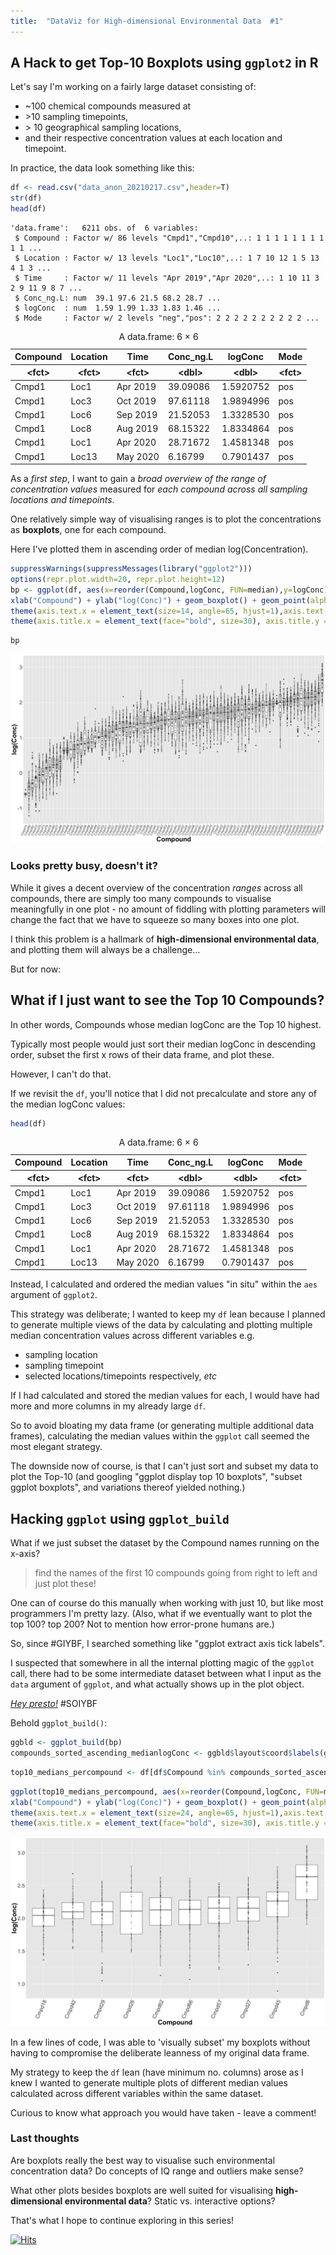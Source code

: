 ```yaml
---
title:  "DataViz for High-dimensional Environmental Data  #1"
---
```

## A Hack to get Top-10 Boxplots using `ggplot2` in R

Let's say I'm working on a fairly large dataset consisting of:

 * ~100 chemical compounds measured at
 * \>10 sampling timepoints,
 * \> 10 geographical sampling locations,
 * and their respective concentration values at each location and timepoint.


In practice, the data look something like this:


```R
df <- read.csv("data_anon_20210217.csv",header=T)
str(df)
head(df)
```

    'data.frame':	6211 obs. of  6 variables:
     $ Compound : Factor w/ 86 levels "Cmpd1","Cmpd10",..: 1 1 1 1 1 1 1 1 1 1 ...
     $ Location : Factor w/ 13 levels "Loc1","Loc10",..: 1 7 10 12 1 5 13 4 1 3 ...
     $ Time     : Factor w/ 11 levels "Apr 2019","Apr 2020",..: 1 10 11 3 2 9 11 9 8 7 ...
     $ Conc_ng.L: num  39.1 97.6 21.5 68.2 28.7 ...
     $ logConc  : num  1.59 1.99 1.33 1.83 1.46 ...
     $ Mode     : Factor w/ 2 levels "neg","pos": 2 2 2 2 2 2 2 2 2 2 ...



<table>
<caption>A data.frame: 6 × 6</caption>
<thead>
	<tr><th scope=col>Compound</th><th scope=col>Location</th><th scope=col>Time</th><th scope=col>Conc_ng.L</th><th scope=col>logConc</th><th scope=col>Mode</th></tr>
	<tr><th scope=col>&lt;fct&gt;</th><th scope=col>&lt;fct&gt;</th><th scope=col>&lt;fct&gt;</th><th scope=col>&lt;dbl&gt;</th><th scope=col>&lt;dbl&gt;</th><th scope=col>&lt;fct&gt;</th></tr>
</thead>
<tbody>
	<tr><td>Cmpd1</td><td>Loc1 </td><td>Apr 2019</td><td>39.09086</td><td>1.5920752</td><td>pos</td></tr>
	<tr><td>Cmpd1</td><td>Loc3 </td><td>Oct 2019</td><td>97.61118</td><td>1.9894996</td><td>pos</td></tr>
	<tr><td>Cmpd1</td><td>Loc6 </td><td>Sep 2019</td><td>21.52053</td><td>1.3328530</td><td>pos</td></tr>
	<tr><td>Cmpd1</td><td>Loc8 </td><td>Aug 2019</td><td>68.15322</td><td>1.8334864</td><td>pos</td></tr>
	<tr><td>Cmpd1</td><td>Loc1 </td><td>Apr 2020</td><td>28.71672</td><td>1.4581348</td><td>pos</td></tr>
	<tr><td>Cmpd1</td><td>Loc13</td><td>May 2020</td><td> 6.16799</td><td>0.7901437</td><td>pos</td></tr>
</tbody>
</table>



As a *first step*, I want to gain a *broad overview of the range of concentration values* measured for *each compound across all sampling locations and timepoints*.


One relatively simple way of visualising ranges is to plot the concentrations as **boxplots**, one for each compound.

Here I've plotted them in ascending order of median log(Concentration).


```R
suppressWarnings(suppressMessages(library("ggplot2")))
options(repr.plot.width=20, repr.plot.height=12)
bp <- ggplot(df, aes(x=reorder(Compound,logConc, FUN=median),y=logConc)) +
xlab("Compound") + ylab("log(Conc)") + geom_boxplot() + geom_point(alpha=0.3) +
theme(axis.text.x = element_text(size=14, angle=65, hjust=1),axis.text.y = element_text(size=24)) +
theme(axis.title.x = element_text(face="bold", size=30), axis.title.y = element_text(face="bold",size=30))  
```


```R
bp
```


![allboxplots](../images/dataviz1_allboxplots.png)


### Looks pretty busy, doesn't it?

While it gives a decent overview of the concentration *ranges* across all compounds, there are simply too many compounds to visualise meaningfully in one plot - no amount of fiddling with plotting parameters will change the fact that we have to squeeze so many boxes into one plot.

I think this problem is a hallmark of **high-dimensional environmental data**, and plotting them will always be a challenge...

But for now:


## What if I just want to see the Top 10 Compounds?

In other words, Compounds whose median logConc are the Top 10 highest.

Typically most people would just sort their median logConc in descending order, subset the first x rows of their data frame, and plot these.

However, I can't do that.

If we revisit the `df`, you'll notice that I did not precalculate and store any of the median logConc values:


```R
head(df)
```


<table>
<caption>A data.frame: 6 × 6</caption>
<thead>
	<tr><th scope=col>Compound</th><th scope=col>Location</th><th scope=col>Time</th><th scope=col>Conc_ng.L</th><th scope=col>logConc</th><th scope=col>Mode</th></tr>
	<tr><th scope=col>&lt;fct&gt;</th><th scope=col>&lt;fct&gt;</th><th scope=col>&lt;fct&gt;</th><th scope=col>&lt;dbl&gt;</th><th scope=col>&lt;dbl&gt;</th><th scope=col>&lt;fct&gt;</th></tr>
</thead>
<tbody>
	<tr><td>Cmpd1</td><td>Loc1 </td><td>Apr 2019</td><td>39.09086</td><td>1.5920752</td><td>pos</td></tr>
	<tr><td>Cmpd1</td><td>Loc3 </td><td>Oct 2019</td><td>97.61118</td><td>1.9894996</td><td>pos</td></tr>
	<tr><td>Cmpd1</td><td>Loc6 </td><td>Sep 2019</td><td>21.52053</td><td>1.3328530</td><td>pos</td></tr>
	<tr><td>Cmpd1</td><td>Loc8 </td><td>Aug 2019</td><td>68.15322</td><td>1.8334864</td><td>pos</td></tr>
	<tr><td>Cmpd1</td><td>Loc1 </td><td>Apr 2020</td><td>28.71672</td><td>1.4581348</td><td>pos</td></tr>
	<tr><td>Cmpd1</td><td>Loc13</td><td>May 2020</td><td> 6.16799</td><td>0.7901437</td><td>pos</td></tr>
</tbody>
</table>



Instead, I calculated and ordered the median values "in situ" within the `aes` argument of `ggplot2`.

This strategy was deliberate; I wanted to keep my `df` lean because I planned to generate multiple views of the data by calculating and plotting multiple median concentration values across different variables e.g.

* sampling location
* sampling timepoint
* selected locations/timepoints respectively, *etc*

If I had calculated and stored the median values for each, I would have had more and more columns in my already large `df`.

So to avoid bloating my data frame (or generating multiple additional data frames), calculating the median values within the `ggplot` call seemed the most elegant strategy.

The downside now of course, is that I can't just sort and subset my data to plot the Top-10 (and googling "ggplot display top 10 boxplots", "subset ggplot boxplots", and variations thereof yielded nothing.)



## Hacking `ggplot` using `ggplot_build`


What if we just subset the dataset by the Compound names running on the x-axis?
>find the names of the first 10 compounds going from right to left and just plot these!


One can of course do this manually when working with just 10, but like most programmers I'm pretty lazy. (Also, what if we eventually want to plot the top 100? top 200? Not to mention how error-prone humans are.)


So, since #GIYBF, I searched something like "ggplot extract axis tick labels".

I suspected that somewhere in all the internal plotting magic of the `ggplot` call, there had to be some intermediate dataset between what I input as the `data` argument of `ggplot`, and what actually shows up in the plot object.

[*Hey presto!*](https://stackoverflow.com/questions/31223818/accessing-vector-of-axis-ticks-for-an-existing-plot-in-ggplot2)    #SOIYBF

Behold `ggplot_build()`:


```R
ggbld <- ggplot_build(bp)
compounds_sorted_ascending_medianlogConc <- ggbld$layout$coord$labels(ggbld$layout$panel_params)[[1]]$x.labels
```


```R
top10_medians_percompound <- df[df$Compound %in% compounds_sorted_ascending_medianlogConc[77:86], ]
```


```R
ggplot(top10_medians_percompound, aes(x=reorder(Compound,logConc, FUN=median),y=logConc)) +
xlab("Compound") + ylab("log(Conc)") + geom_boxplot() + geom_point(alpha=0.3) +
theme(axis.text.x = element_text(size=24, angle=65, hjust=1),axis.text.y = element_text(size=24)) +
theme(axis.title.x = element_text(face="bold", size=30), axis.title.y = element_text(face="bold",size=30))  
```


![top10boxplots](../images/dataviz1_top10boxplots.png)


In a few lines of code, I was able to 'visually subset' my boxplots without having to compromise the deliberate leanness of my original data frame.

My strategy to keep the `df` lean (have minimum no. columns) arose as I knew I wanted to generate multiple plots of different median values calculated across different variables within the same dataset.

Curious to know what approach you would have taken - leave a comment!


### Last thoughts

Are boxplots really the best way to visualise such environmental concentration data? Do concepts of IQ range and outliers make sense?

What other plots besides boxplots are well suited for visualising **high-dimensional environmental data**? Static vs. interactive options?

That's what I hope to continue exploring in this series!

[![Hits](https://hits.seeyoufarm.com/api/count/incr/badge.svg?url=https%3A%2F%2Fadelenel.ai%2Fdataviz1%2F&count_bg=%2379C83D&title_bg=%23555555&icon=&icon_color=%23E7E7E7&title=hits&edge_flat=false)](https://hits.seeyoufarm.com)
